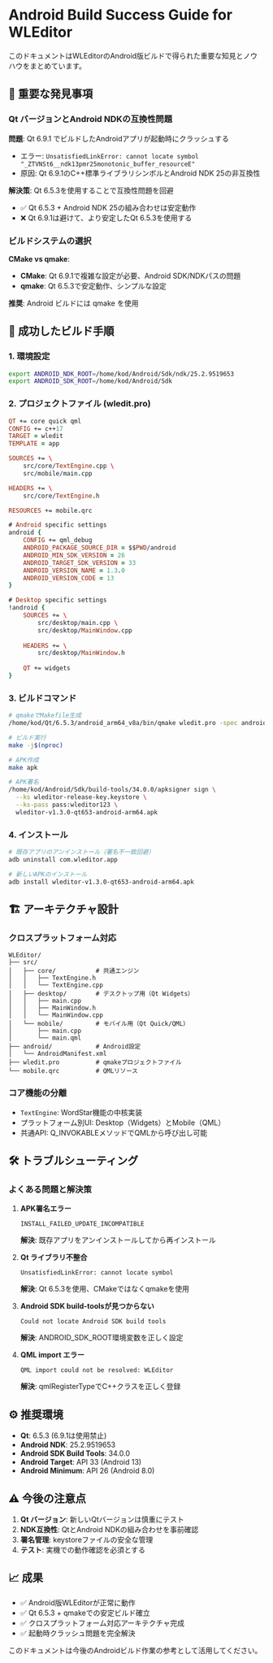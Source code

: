 # Android Build Success Guide for WLEditor

このドキュメントはWLEditorのAndroid版ビルドで得られた重要な知見とノウハウをまとめています。

## 🎯 重要な発見事項

### Qt バージョンとAndroid NDKの互換性問題

**問題**: Qt 6.9.1 でビルドしたAndroidアプリが起動時にクラッシュする
- エラー: `UnsatisfiedLinkError: cannot locate symbol "_ZTVNSt6__ndk13pmr25monotonic_buffer_resourceE"`
- 原因: Qt 6.9.1のC++標準ライブラリシンボルとAndroid NDK 25の非互換性

**解決策**: Qt 6.5.3を使用することで互換性問題を回避
- ✅ Qt 6.5.3 + Android NDK 25の組み合わせは安定動作
- ❌ Qt 6.9.1は避けて、より安定したQt 6.5.3を使用する

### ビルドシステムの選択

**CMake vs qmake**:
- **CMake**: Qt 6.9.1で複雑な設定が必要、Android SDK/NDKパスの問題
- **qmake**: Qt 6.5.3で安定動作、シンプルな設定

**推奨**: Android ビルドには qmake を使用

## 🚀 成功したビルド手順

### 1. 環境設定

```bash
export ANDROID_NDK_ROOT=/home/kod/Android/Sdk/ndk/25.2.9519653
export ANDROID_SDK_ROOT=/home/kod/Android/Sdk
```

### 2. プロジェクトファイル (wledit.pro)

```pro
QT += core quick qml
CONFIG += c++17
TARGET = wledit
TEMPLATE = app

SOURCES += \
    src/core/TextEngine.cpp \
    src/mobile/main.cpp

HEADERS += \
    src/core/TextEngine.h

RESOURCES += mobile.qrc

# Android specific settings
android {
    CONFIG += qml_debug
    ANDROID_PACKAGE_SOURCE_DIR = $$PWD/android
    ANDROID_MIN_SDK_VERSION = 26
    ANDROID_TARGET_SDK_VERSION = 33
    ANDROID_VERSION_NAME = 1.3.0
    ANDROID_VERSION_CODE = 13
}

# Desktop specific settings
!android {
    SOURCES += \
        src/desktop/main.cpp \
        src/desktop/MainWindow.cpp
    
    HEADERS += \
        src/desktop/MainWindow.h
    
    QT += widgets
}
```

### 3. ビルドコマンド

```bash
# qmakeでMakefile生成
/home/kod/Qt/6.5.3/android_arm64_v8a/bin/qmake wledit.pro -spec android-clang CONFIG+=release

# ビルド実行
make -j$(nproc)

# APK作成
make apk

# APK署名
/home/kod/Android/Sdk/build-tools/34.0.0/apksigner sign \
  --ks wleditor-release-key.keystore \
  --ks-pass pass:wleditor123 \
  wleditor-v1.3.0-qt653-android-arm64.apk
```

### 4. インストール

```bash
# 既存アプリのアンインストール（署名不一致回避）
adb uninstall com.wleditor.app

# 新しいAPKのインストール
adb install wleditor-v1.3.0-qt653-android-arm64.apk
```

## 🏗️ アーキテクチャ設計

### クロスプラットフォーム対応

```
WLEditor/
├── src/
│   ├── core/           # 共通エンジン
│   │   ├── TextEngine.h
│   │   └── TextEngine.cpp
│   ├── desktop/        # デスクトップ用（Qt Widgets）
│   │   ├── main.cpp
│   │   ├── MainWindow.h
│   │   └── MainWindow.cpp
│   └── mobile/         # モバイル用（Qt Quick/QML）
│       ├── main.cpp
│       └── main.qml
├── android/            # Android設定
│   └── AndroidManifest.xml
├── wledit.pro          # qmakeプロジェクトファイル
└── mobile.qrc          # QMLリソース
```

### コア機能の分離

- `TextEngine`: WordStar機能の中核実装
- プラットフォーム別UI: Desktop（Widgets）とMobile（QML）
- 共通API: Q_INVOKABLEメソッドでQMLから呼び出し可能

## 🛠️ トラブルシューティング

### よくある問題と解決策

1. **APK署名エラー**
   ```
   INSTALL_FAILED_UPDATE_INCOMPATIBLE
   ```
   **解決**: 既存アプリをアンインストールしてから再インストール

2. **Qt ライブラリ不整合**
   ```
   UnsatisfiedLinkError: cannot locate symbol
   ```
   **解決**: Qt 6.5.3を使用、CMakeではなくqmakeを使用

3. **Android SDK build-toolsが見つからない**
   ```
   Could not locate Android SDK build tools
   ```
   **解決**: ANDROID_SDK_ROOT環境変数を正しく設定

4. **QML import エラー**
   ```
   QML import could not be resolved: WLEditor
   ```
   **解決**: qmlRegisterTypeでC++クラスを正しく登録

## ⚙️ 推奨環境

- **Qt**: 6.5.3 (6.9.1は使用禁止)
- **Android NDK**: 25.2.9519653
- **Android SDK Build Tools**: 34.0.0
- **Android Target**: API 33 (Android 13)
- **Android Minimum**: API 26 (Android 8.0)

## ⚠️ 今後の注意点

1. **Qt バージョン**: 新しいQtバージョンは慎重にテスト
2. **NDK互換性**: QtとAndroid NDKの組み合わせを事前確認
3. **署名管理**: keystoreファイルの安全な管理
4. **テスト**: 実機での動作確認を必須とする

## 📈 成果

- ✅ Android版WLEditorが正常に動作
- ✅ Qt 6.5.3 + qmakeでの安定ビルド確立
- ✅ クロスプラットフォーム対応アーキテクチャ完成
- ✅ 起動時クラッシュ問題を完全解決

このドキュメントは今後のAndroidビルド作業の参考として活用してください。